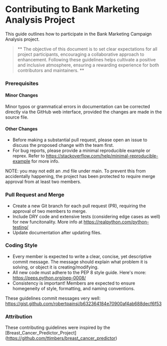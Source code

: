 # Contributing to Bank Marketing Analysis Project

This guide outlines how to participate in the Bank Marketing Campaign Analysis project.

> ** The objective of this document is to set clear expectations for all project participants, encouraging a collaborative approach to enhancement. Following these guidelines helps cultivate a positive and inclusive atmosphere, ensuring a rewarding experience for both contributors and maintainers. **

### Prerequisites
#### Minor Changes
Minor typos or grammatical errors in documentation can be corrected directly via the GitHub web interface, provided the changes are made in the source file.

#### Other Changes
* Before making a substantial pull request, please open an issue to discuss the proposed change with the team first.
* For bug reports, please provide a minimal reproducible example or reprex. Refer to https://stackoverflow.com/help/minimal-reproducible-example for more info.
  
NOTE: you may not edit an .md file under main. To prevent this from accidentally happening, the project has been protected to require merge approval from at least two members. 

### Pull Request and Merge
* Create a new Git branch for each pull request (PR), requiring the approval of two members to merge.
* Include DRY code and extensive tests (considering edge cases as well) for new funcitonality. More info at https://realpython.com/python-testing/
* Update documentation after updating files.  

### Coding Style
* Every member is expected to write a clear, concise, yet descriptive commit message. The message should explain what problem it is solving, or object it is creating/modifying.
* All new code must adhere to the PEP 8 style guide. Here's more: https://peps.python.org/pep-0008/
* Consistency is important! Members are expected to ensure homegeneity of style, formatting, and naming conventions.
  
These guidelines commit messages very well: https://gist.github.com/robertpainsi/b632364184e70900af4ab688decf6f53

### Attribution
These contributing guidelines were inspired by the [Breast_Cancer_Predictor_Project] (https://github.com/ttimbers/breast_cancer_predictor)
